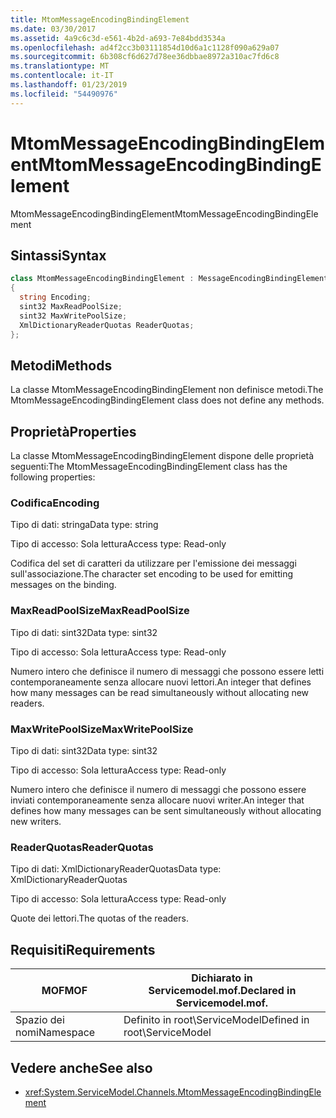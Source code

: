 ```yaml
---
title: MtomMessageEncodingBindingElement
ms.date: 03/30/2017
ms.assetid: 4a9c6c3d-e561-4b2d-a693-7e84bdd3534a
ms.openlocfilehash: ad4f2cc3b03111854d10d6a1c1128f090a629a07
ms.sourcegitcommit: 6b308cf6d627d78ee36dbbae8972a310ac7fd6c8
ms.translationtype: MT
ms.contentlocale: it-IT
ms.lasthandoff: 01/23/2019
ms.locfileid: "54490976"
---
```

# <a name="mtommessageencodingbindingelement"></a><span data-ttu-id="1ac43-102">MtomMessageEncodingBindingElement</span><span class="sxs-lookup"><span data-stu-id="1ac43-102">MtomMessageEncodingBindingElement</span></span>
<span data-ttu-id="1ac43-103">MtomMessageEncodingBindingElement</span><span class="sxs-lookup"><span data-stu-id="1ac43-103">MtomMessageEncodingBindingElement</span></span>  
  
## <a name="syntax"></a><span data-ttu-id="1ac43-104">Sintassi</span><span class="sxs-lookup"><span data-stu-id="1ac43-104">Syntax</span></span>  
  
```csharp
class MtomMessageEncodingBindingElement : MessageEncodingBindingElement  
{  
  string Encoding;  
  sint32 MaxReadPoolSize;  
  sint32 MaxWritePoolSize;  
  XmlDictionaryReaderQuotas ReaderQuotas;  
};  
```  
  
## <a name="methods"></a><span data-ttu-id="1ac43-105">Metodi</span><span class="sxs-lookup"><span data-stu-id="1ac43-105">Methods</span></span>  
 <span data-ttu-id="1ac43-106">La classe MtomMessageEncodingBindingElement non definisce metodi.</span><span class="sxs-lookup"><span data-stu-id="1ac43-106">The MtomMessageEncodingBindingElement class does not define any methods.</span></span>  
  
## <a name="properties"></a><span data-ttu-id="1ac43-107">Proprietà</span><span class="sxs-lookup"><span data-stu-id="1ac43-107">Properties</span></span>  
 <span data-ttu-id="1ac43-108">La classe MtomMessageEncodingBindingElement dispone delle proprietà seguenti:</span><span class="sxs-lookup"><span data-stu-id="1ac43-108">The MtomMessageEncodingBindingElement class has the following properties:</span></span>  
  
### <a name="encoding"></a><span data-ttu-id="1ac43-109">Codifica</span><span class="sxs-lookup"><span data-stu-id="1ac43-109">Encoding</span></span>  
 <span data-ttu-id="1ac43-110">Tipo di dati: stringa</span><span class="sxs-lookup"><span data-stu-id="1ac43-110">Data type: string</span></span>  
  
 <span data-ttu-id="1ac43-111">Tipo di accesso: Sola lettura</span><span class="sxs-lookup"><span data-stu-id="1ac43-111">Access type: Read-only</span></span>  
  
 <span data-ttu-id="1ac43-112">Codifica del set di caratteri da utilizzare per l'emissione dei messaggi sull'associazione.</span><span class="sxs-lookup"><span data-stu-id="1ac43-112">The character set encoding to be used for emitting messages on the binding.</span></span>  
  
### <a name="maxreadpoolsize"></a><span data-ttu-id="1ac43-113">MaxReadPoolSize</span><span class="sxs-lookup"><span data-stu-id="1ac43-113">MaxReadPoolSize</span></span>  
 <span data-ttu-id="1ac43-114">Tipo di dati: sint32</span><span class="sxs-lookup"><span data-stu-id="1ac43-114">Data type: sint32</span></span>  
  
 <span data-ttu-id="1ac43-115">Tipo di accesso: Sola lettura</span><span class="sxs-lookup"><span data-stu-id="1ac43-115">Access type: Read-only</span></span>  
  
 <span data-ttu-id="1ac43-116">Numero intero che definisce il numero di messaggi che possono essere letti contemporaneamente senza allocare nuovi lettori.</span><span class="sxs-lookup"><span data-stu-id="1ac43-116">An integer that defines how many messages can be read simultaneously without allocating new readers.</span></span>  
  
### <a name="maxwritepoolsize"></a><span data-ttu-id="1ac43-117">MaxWritePoolSize</span><span class="sxs-lookup"><span data-stu-id="1ac43-117">MaxWritePoolSize</span></span>  
 <span data-ttu-id="1ac43-118">Tipo di dati: sint32</span><span class="sxs-lookup"><span data-stu-id="1ac43-118">Data type: sint32</span></span>  
  
 <span data-ttu-id="1ac43-119">Tipo di accesso: Sola lettura</span><span class="sxs-lookup"><span data-stu-id="1ac43-119">Access type: Read-only</span></span>  
  
 <span data-ttu-id="1ac43-120">Numero intero che definisce il numero di messaggi che possono essere inviati contemporaneamente senza allocare nuovi writer.</span><span class="sxs-lookup"><span data-stu-id="1ac43-120">An integer that defines how many messages can be sent simultaneously without allocating new writers.</span></span>  
  
### <a name="readerquotas"></a><span data-ttu-id="1ac43-121">ReaderQuotas</span><span class="sxs-lookup"><span data-stu-id="1ac43-121">ReaderQuotas</span></span>  
 <span data-ttu-id="1ac43-122">Tipo di dati: XmlDictionaryReaderQuotas</span><span class="sxs-lookup"><span data-stu-id="1ac43-122">Data type: XmlDictionaryReaderQuotas</span></span>  
  
 <span data-ttu-id="1ac43-123">Tipo di accesso: Sola lettura</span><span class="sxs-lookup"><span data-stu-id="1ac43-123">Access type: Read-only</span></span>  
  
 <span data-ttu-id="1ac43-124">Quote dei lettori.</span><span class="sxs-lookup"><span data-stu-id="1ac43-124">The quotas of the readers.</span></span>  
  
## <a name="requirements"></a><span data-ttu-id="1ac43-125">Requisiti</span><span class="sxs-lookup"><span data-stu-id="1ac43-125">Requirements</span></span>  
  
|<span data-ttu-id="1ac43-126">MOF</span><span class="sxs-lookup"><span data-stu-id="1ac43-126">MOF</span></span>|<span data-ttu-id="1ac43-127">Dichiarato in Servicemodel.mof.</span><span class="sxs-lookup"><span data-stu-id="1ac43-127">Declared in Servicemodel.mof.</span></span>|  
|---------|-----------------------------------|  
|<span data-ttu-id="1ac43-128">Spazio dei nomi</span><span class="sxs-lookup"><span data-stu-id="1ac43-128">Namespace</span></span>|<span data-ttu-id="1ac43-129">Definito in root\ServiceModel</span><span class="sxs-lookup"><span data-stu-id="1ac43-129">Defined in root\ServiceModel</span></span>|  
  
## <a name="see-also"></a><span data-ttu-id="1ac43-130">Vedere anche</span><span class="sxs-lookup"><span data-stu-id="1ac43-130">See also</span></span>
- <xref:System.ServiceModel.Channels.MtomMessageEncodingBindingElement>
